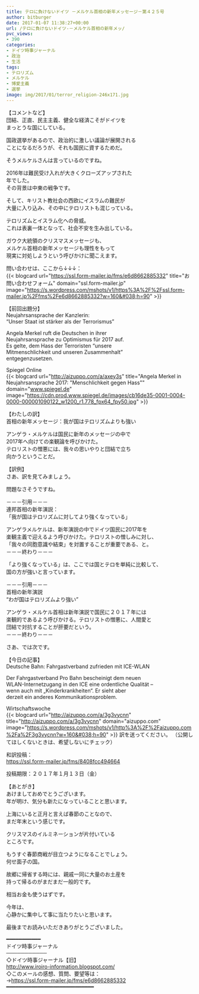 ```yaml
---
title: テロに負けないドイツ －メルケル首相の新年メッセージ－第４２５号
author: bitburger
date: 2017-01-07 11:38:27+00:00
url: /テロに負けないドイツ-－メルケル首相の新年メッ/
pvc_views:
- 390
categories:
- ドイツ時事ジャーナル
- 政治
- 生活
tags:
- テロリズム
- メルケル
- 博愛主義
- 選挙
image: img/2017/01/terror_religion-246x171.jpg
---
```

【コメントなど】  
団結、正直、民主主義、健全な経済こそがドイツを  
まっとうな国にしている。 

国政選挙があるので、政治的に激しい議論が展開される  
ことになるだろうが、それも国民に資するためだ。 

そうメルケルさんは言っているのですね。 

2016年は難民受け入れが大きくクローズアップされた  
年でした。  
その背景は中東の戦争です。 

そして、キリスト教社会の西欧にイスラムの難民が  
大量に入り込み、その中にテロリストも混じっている。 

テロリズムとイスラム化への脅威。  
これは表裏一体となって、社会不安を生み出している。 

ガウク大統領のクリスマスメッセージも、  
メルケル首相の新年メッセージも理性をもって  
現実に対処しようという呼びかけに聞こえます。 

問い合わせは、ここから↓↓↓：  
{{< blogcard url="https://ssl.form-mailer.jp/fms/e6d8662885332" title="&#12362;&#21839;&#12356;&#21512;&#12431;&#12379;&#12501;&#12457;&#12540;&#12512;" domain="ssl.form-mailer.jp" image="https://s.wordpress.com/mshots/v1/https%3A%2F%2Fssl.form-mailer.jp%2Ffms%2Fe6d8662885332?w=160&#038;h=90" >}} 

【前回出題分】  
Neujahrsansprache der Kanzlerin:  
&#8220;Unser Staat ist stärker als der Terrorismus&#8221; 

Angela Merkel ruft die Deutschen in ihrer  
Neujahrsansprache zu Optimismus für 2017 auf.  
Es gelte, dem Hass der Terroristen &#8220;unsere  
Mitmenschlichkeit und unseren Zusammenhalt&#8221;  
entgegenzusetzen. 

Spiegel Online  
{{< blogcard url="http://aizuppo.com/a/axey3s" title="Angela Merkel in Neujahrsansprache 2017: &quot;Menschlichkeit gegen Hass&quot;" domain="www.spiegel.de" image="https://cdn.prod.www.spiegel.de/images/cb16de35-0001-0004-0000-000001090122_w1200_r1.778_fpx64_fpy50.jpg" >}} 

【わたしの訳】  
首相の新年メッセージ：我が国はテロリズムよりも強い

アンゲラ・メルケルは国民に新年のメッセージの中で  
2017年へ向けての楽観論を呼びかけた。  
テロリストの憎悪には、我々の思いやりと団結で立ち  
向かうということだ。 

【訳例】  
さあ、訳を見てみましょう。 

問題なさそうですね。 

－－－引用－－－  
連邦首相の新年演説：  
「我が国はテロリズムに対してより強くなっている」 

アンゲラメルケルは、新年演説の中でドイツ国民に2017年を  
楽観主義で迎えるよう呼びかけた。テロリストの憎しみに対し、  
「我々の同胞意識や結束」を対置することが重要である、と。  
－－－終わり－－－ 

「より強くなっている」は、ここでは国とテロを単純に比較して、  
国の方が強いと言っています。 

－－－引用－－－  
首相の新年演説  
“わが国はテロリズムより強い” 

アンゲラ・メルケル首相は新年演説で国民に２０１７年には  
楽観的であるよう呼びかける。テロリストの憎悪に、人間愛と  
団結で対抗することが肝要だという。  
－－－終わり－－－ 

さあ、では次です。 

【今日の記事】  
Deutsche Bahn: Fahrgastverband zufrieden mit ICE-WLAN 

Der Fahrgastverband Pro Bahn bescheinigt dem neuen  
WLAN-Internetzugang in den ICE eine ordentliche Qualität &#8211;  
wenn auch mit „Kinderkrankheiten“. Er sieht aber  
derzeit ein anderes Kommunikationsproblem. 

Wirtschaftswoche  
{{< blogcard url="http://aizuppo.com/a/3g3vycnn" title="http://aizuppo.com/a/3g3vycnn" domain="aizuppo.com" image="https://s.wordpress.com/mshots/v1/http%3A%2F%2Faizuppo.com%2Fa%2F3g3vycnn?w=160&#038;h=90" >}}  訳を送ってください。 （公開してほしくないときは、希望しないにチェック） 

和訳投稿：  
 <https://ssl.form-mailer.jp/fms/8408fcc494664> 

投稿期限：２０１７年１月１３日（金） 

【あとがき】  
あけましておめでとうございます。  
年が明け、気分も新たになっていることと思います。 

上海にいると正月と言えば春節のことなので、  
まだ年末という感じです。

クリスマスのイルミネーションが片付いている  
ところです。 

もうすぐ春節商戦が目立つようになることでしょう。  
何せ面子の国。

故郷に帰省する時には、親戚一同に大量のお土産を  
持って帰るのがまだまだ一般的です。 

相当お金も使うはずです。 

今年は、  
心静かに集中して事に当たりたいと思います。 

最後までお読みいただきありがとうございました。 

━━━━━━━━━━━  
ドイツ時事ジャーナル  
───────────  
◇ドイツ時事ジャーナル【旧】  
<http://www.iroiro-information.blogspot.com/>  
◇このメールの感想、質問、要望等は：  
-><https://ssl.form-mailer.jp/fms/e6d8662885332>  
━━━━━━━━━━━━━━━━━━━━━━━━━━━━